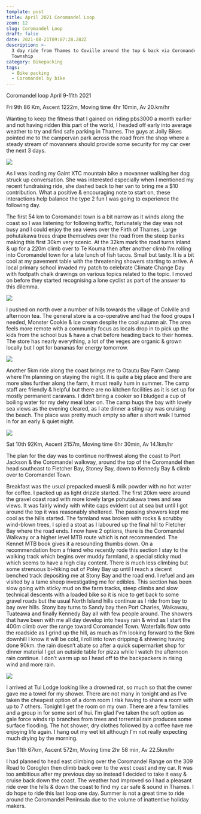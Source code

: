 ```yaml
---
template: post
title: April 2021 Coromandel Loop
zoom: 12
slug: Coromandel Loop
draft: false
date: 2021-08-21T09:07:28.282Z
description: >-
  3 day ride from Thames to Coville around the top & back via Coromandel
  Township
category: Bikepacking
tags:
  - Bike packing
  - Coromandel by bike
---
```

Coromandel loop April 9-11th 2021

Fri 9th 86 Km, Ascent 1222m, Moving time 4hr 10min, Av 20.km/hr

Wanting to keep the fitness that I gained on riding pbs3000 a month earlier and not having ridden this part of the world, I headed off early into average weather to try and find safe parking in Thames. The guys at Jolly Bikes pointed me to the campervan park across the road from the shop where a steady stream of movanners should provide some security for my car over the next 3 days.

![](/media/map.jpg)



As I was loading my Gaint XTC mountain bike a movanner walking her dog struck up conversation. She was interested especially when I mentioned my recent fundraising ride, she dashed back to her van to bring me a $10 contribution. What a positive & encouraging note to start on, these interactions help balance the type 2 fun I was going to experience the following day.

The first 54 km to Coromandel town is a bit narrow as it winds along the coast so I was listening for following traffic, fortunately the day was not busy and I could enjoy the sea views over the Firth of Thames. Large pohutakawa trees drape themselves over the road from the steep banks making this first 30km very scenic. At the 32km mark the road turns inland & up for a 220m climb over to Te Kouma then after another climb I’m rolling into Coromandel town for a late lunch of fish tacos. Small but tasty. It is a bit cool at my pavement table with the threatening showers starting to arrive.  A local primary school invaded my patch to celebrate Climate Change Day with footpath chalk drawings on various topics related to the topic. I moved on before they started recognising a lone cyclist as part of the answer to this dilemma.

![](/media/climate-change-day-2.jpg)



I pushed on north over a number of hills towards the village of Colville and afternoon tea. The general store is a co-operative and had the food groups I needed, Monster Cookie & ice cream despite the cool autumn air. The area feels more remote with a community focus as locals drop in to pick up the kids from the school bus & have a chat before heading back to their homes. The store has nearly everything, a lot of the veges are organic & grown locally but I opt for bananas for energy tomorrow.

![](/media/otautu-bay.jpg)



Another 5km ride along the coast brings me to Otautu Bay Farm Camp where I’m planning on staying the night. It is quite a big place and there are more sites further along the farm, it must really hum in summer. The camp staff are friendly & helpful but there are no kitchen facilities as it is set up for mostly permanent caravans.  I didn’t bring a cooker so I bludged a cup of boiling water for my dehy meal later on.  The camp hugs the bay with lovely sea views as the evening cleared, as I ate dinner a sting ray was cruising the beach.  The place was pretty much empty so after a short walk I turned in for an early & quiet night.

![](/media/camp.jpg)





Sat 10th 92Km, Ascent 2157m, Moving time 6hr 30min, Av 14.1km/hr

The plan for the day was to continue northwest along the coast to Port Jackson & the Coromandel walkway, around the top of the Coromandel then head southeast to Fletcher Bay, Stoney Bay, down to Kennedy Bay & climb over to Coromandel Town.

Breakfast was the usual prepacked muesli & milk powder with no hot water for coffee.  I packed up as light drizzle started.  The first 20km were around the gravel coast road with more lovely large pohutakawa trees and sea views. It was fairly windy with white caps evident out at sea but until I got around the top it was reasonably sheltered. The passing showers kept me cool as the hills started. The farmland was broken with rocks & scrubby wind-blown trees, I spied a stoat as I laboured up the final hill to Fletcher Bay where the road ends. I now have 2 options, there is the Coromandel Walkway or a higher level MTB route which is not recommended. The Kennet MTB book gives it a resounding thumbs down. On a recommendation from a friend who recently rode this section I stay to the walking track which begins over muddy farmland, a special sticky mud which seems to have a high clay content. There is much less climbing but some strenuous bi-hiking out of Poley Bay up until I reach a decent benched track depositing me at Stony Bay and the road end. I refuel and am visited by a tame sheep investigating me for edibles. This section has been slow going with sticky mud on the farm tracks, steep climbs and slow technical descents with a loaded bike so it is nice to get back to some gravel roads but the usual North Island hills continue as I ride from bay to bay over hills. Stony bay turns to Sandy bay then Port Charles, Waikawau, Tuateawa and finally Kennedy Bay all with few people around.  The showers that have been with me all day develop into heavy rain & wind as I start the 400m climb over the range toward Coromandel Town.  Waterfalls flow onto the roadside as I grind up the hill, as much as I’m looking forward to the 5km downhill I know it will be cold, I roll into town dripping & shivering having done 90km. the rain doesn’t abate so after a quick supermarket shop for dinner material I get an outside table for pizza while I watch the afternoon rain continue. I don’t warm up so I head off to the backpackers in rising wind and more rain.

![](/media/coromandel-town-wet.jpg)

 

I arrived at Tui Lodge looking like a drowned rat, so much so that the owner gave me a towel for my shower. There are not many in tonight and as I’ve taken the cheapest option of a dorm room I risk having to share a room with up to 7 others. Tonight I get the room on my own. There are a few families and a group in for some sort of hui. I’m glad I’ve taken the soft option as gale force winds rip branches from trees and torrential rain produces some surface flooding. The hot shower, dry clothes followed by a coffee have me enjoying life again. I hang out my wet kit although I’m not really expecting much drying by the morning. 

Sun 11th 67km, Ascent 572m, Moving time 2hr 58 min, Av 22.5km/hr

I had planned to head east climbing over the Coromandel Range on the 309 Road to Coroglen then climb back over to the west coast and my car. It was too ambitious after my previous day so instead I decided to take it easy & cruise back down the coast. The weather had improved so I had a pleasant ride over the hills & down the coast to find my car safe & sound in Thames. I do hope to ride this last loop one day. Summer is not a great time to ride around the Coromandel Peninsula due to the volume of inattentive holiday makers.
